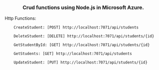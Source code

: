 <h3 align="center">
	Crud functions using Node.js in Microsoft Azure.
</h3>

Http Functions:

        CreateStudent: [POST] http://localhost:7071/api/students

        DeleteStudent: [DELETE] http://localhost:7071/api/students/{id}

        GetStudentById: [GET] http://localhost:7071/api/students/{id}

        GetStudents: [GET] http://localhost:7071/api/students

        UpdateStudent: [PUT] http://localhost:7071/api/students/{id}
